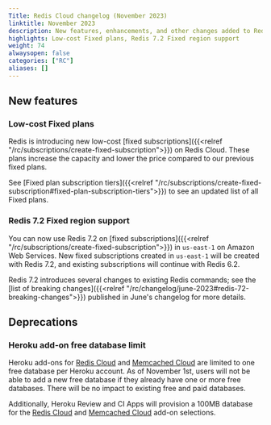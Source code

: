 ```yaml
---
Title: Redis Cloud changelog (November 2023)
linktitle: November 2023
description: New features, enhancements, and other changes added to Redis Cloud during November 2023.
highlights: Low-cost Fixed plans, Redis 7.2 Fixed region support
weight: 74
alwaysopen: false
categories: ["RC"]
aliases: []
---
```


## New features

### Low-cost Fixed plans

Redis is introducing new low-cost [fixed subscriptions]({{<relref "/rc/subscriptions/create-fixed-subscription">}}) on Redis Cloud. These plans increase the capacity and lower the price compared to our previous fixed plans.

See [Fixed plan subscription tiers]({{<relref "/rc/subscriptions/create-fixed-subscription#fixed-plan-subscription-tiers">}}) to see an updated list of all Fixed plans.

### Redis 7.2 Fixed region support

You can now use Redis 7.2 on [fixed subscriptions]({{<relref "/rc/subscriptions/create-fixed-subscription">}}) in `us-east-1` on Amazon Web Services. New fixed subscriptions created in `us-east-1` will be created with Redis 7.2, and existing subscriptions will continue with Redis 6.2.

Redis 7.2 introduces several changes to existing Redis commands; see the [list of breaking changes]({{<relref "/rc/changelog/june-2023#redis-72-breaking-changes">}}) published in June's changelog for more details.

## Deprecations

### Heroku add-on free database limit

Heroku add-ons for [Redis Cloud](https://elements.heroku.com/addons/rediscloud) and [Memcached Cloud](https://elements.heroku.com/addons/memcachedcloud) are limited to one free database per Heroku account. As of November 1st, users will not be able to add a new free database if they already have one or more free databases. There will be no impact to existing free and paid databases.

Additionally, Heroku Review and CI Apps will provision a 100MB database for the [Redis Cloud](https://elements.heroku.com/addons/rediscloud) and [Memcached Cloud](https://elements.heroku.com/addons/memcachedcloud) add-on selections.

